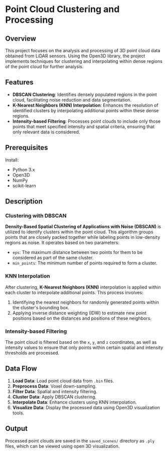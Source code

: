 # Point Cloud Clustering and Processing 

## Overview

This project focuses on the analysis and processing of 3D point cloud data obtained from LiDAR sensors. Using the Open3D library, the project implements techniques for clustering and interpolating within dense regions of the point cloud for further analysis.

## Features

- **DBSCAN Clustering**: Identifies densely populated regions in the point cloud, facilitating noise reduction and data segmentation.
- **K-Nearest Neighbors (KNN) Interpolation**: Enhances the resolution of identified clusters by interpolating additional points within these dense regions.
- **Intensity-based Filtering**: Processes point clouds to include only those points that meet specified intensity and spatial criteria, ensuring that only relevant data is considered.

## Prerequisites

Install:
- Python 3.x
- Open3D
- NumPy
- scikit-learn

## Description

### Clustering with DBSCAN

**Density-Based Spatial Clustering of Applications with Noise (DBSCAN)** is utilized to identify clusters within the point cloud. This algorithm groups points that are closely packed together while labeling points in low-density regions as noise. It operates based on two parameters:

- `eps`: The maximum distance between two points for them to be considered as part of the same cluster.
- `min_points`: The minimum number of points required to form a cluster.

### KNN Interpolation

After clustering, **K-Nearest Neighbors (KNN)** interpolation is applied within each cluster to interpolate additional points. This process involves:

1. Identifying the nearest neighbors for randomly generated points within the cluster's bounding box.
2. Applying inverse distance weighting (IDW) to estimate new point positions based on the distances and positions of these neighbors.

### Intensity-based Filtering

The point cloud is filtered based on the `x`, `y`, and `z` coordinates, as well as intensity values to ensure that only points within certain spatial and intensity thresholds are processed. 

## Data Flow

1. **Load Data**: Load point cloud data from `.bin` files.
2. **Preprocess Data**: Voxel down-sampling.
3. **Filter Data**: Spatial and intensity filtering.
4. **Cluster Data**: Apply DBSCAN clustering.
5. **Interpolate Data**: Enhance clusters using KNN interpolation.
6. **Visualize Data**: Display the processed data using Open3D visualization tools.

## Output

Processed point clouds are saved in the `saved_scenes/` directory as `.ply` files, which can be viewed using open 3D visualization.

